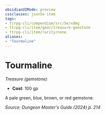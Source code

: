```yaml
---
obsidianUIMode: preview
cssclasses: json5e-item
tags:
- ttrpg-cli/compendium/src/5e/xdmg
- ttrpg-cli/item/gear/treasure-gemstone
- ttrpg-cli/item/rarity/none
aliases: 
- "Tourmaline"
---
```

# Tourmaline
*Treasure (gemstone)*  

- **Cost**: 100 gp

A pale green, blue, brown, or red gemstone.

*Source: Dungeon Master's Guide (2024) p. 214*